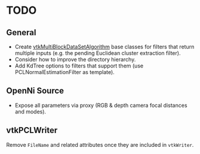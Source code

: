 # TODO

## General

* Create [vtkMultiBlockDataSetAlgorithm](https://vtk.org/doc/nightly/html/classvtkMultiBlockDataSetAlgorithm.html) base classes for filters that return multiple inputs (e.g. the pending Euclidean cluster extraction filter).
* Consider how to improve the directory hierarchy.
* Add KdTree options to filters that support them (use PCLNormalEstimationFilter as template).

## OpenNi Source

* Expose all parameters via proxy (RGB & depth camera focal distances and modes).

## vtkPCLWriter

Remove `FileName` and related attributes once they are included in `vtkWriter`.

